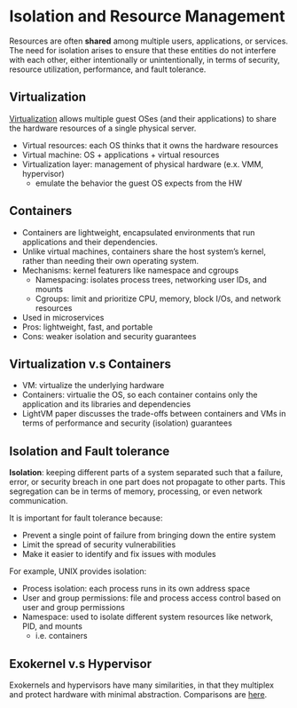 # Isolation and Resource Management 
Resources are often **shared** among multiple users, applications, or services. The need for isolation arises to ensure that these entities do not interfere with each other, either intentionally or unintentionally, in terms of security, resource utilization, performance, and fault tolerance. 

## Virtualization 
[Virtualization](https://github.com/lynnliu030/os-prelim/blob/main/cluster_computing/virtualization.md) allows multiple guest OSes (and their applications) to share the hardware resources of a single physical server. 

* Virtual resources: each OS thinks that it owns the hardware resources
* Virtual machine: OS + applications + virtual resources
* Virtualization layer: management of physical hardware (e.x. VMM, hypervisor)
    *  emulate the behavior the guest OS expects from the HW  

## Containers 
* Containers are lightweight, encapsulated environments that run applications and their dependencies.
* Unlike virtual machines, containers share the host system’s kernel, rather than needing their own operating system.
* Mechanisms: kernel featurers like namespace and cgroups 
    *  Namespacing: isolates process trees, networking user IDs, and mounts
    *  Cgroups: limit and prioritize CPU, memory, block I/Os, and network resources
*  Used in microservices
*  Pros: lightweight, fast, and portable 
*  Cons: weaker isolation and security guarantees 

## Virtualization v.s Containers
* VM: virtualize the underlying hardware
* Containers: virtualie the OS, so each container contains only the application and its libraries and dependencies
* LightVM paper discusses the trade-offs between containers and VMs in terms of performance and security (isolation) guarantees

## Isolation and Fault tolerance 
**Isolation**: keeping different parts of a system separated such that a failure, error, or security breach in one part does not propagate to other parts. This segregation can be in terms of memory, processing, or even network communication.

It is important for fault tolerance because:
* Prevent a single point of failure from bringing down the entire system
* Limit the spread of security vulnerabilities
* Make it easier to identify and fix issues with modules

For example, UNIX provides isolation:
* Process isolation: each process runs in its own address space
* User and group permissions: file and process access control based on user and group permissions
* Namespace: used to isolate different system resources like network, PID, and mounts
   *  i.e. containers  

## Exokernel v.s Hypervisor 
Exokernels and hypervisors have many similarities, in that they multiplex and protect hardware with minimal abstraction. Comparisons are [here](https://github.com/lynnliu030/os-prelim/blob/main/cluster_computing/exokernel_vs_hypervisor.md). 
